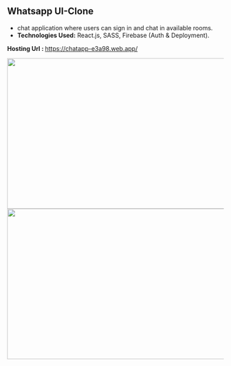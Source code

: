 <h2> Whatsapp UI-Clone</h2>
<ul>
  <li> chat application where users can sign in and chat in available
rooms.
</li>
  <li><strong>Technologies Used:</strong> React.js, SASS, Firebase (Auth & Deployment).</li>
</ul>

<strong>Hosting Url : </strong>https://chatapp-e3a98.web.app/

<img src="https://user-images.githubusercontent.com/54434689/129334883-e91c4887-71da-4ef2-ba3e-0c4f3e77bcb4.png" align="left" height="350" width="600"/>
<img src="https://user-images.githubusercontent.com/54434689/129336347-182d9da1-c11b-42e7-b994-90fe78ee506c.png"  align="left" height="350" width="600" />



